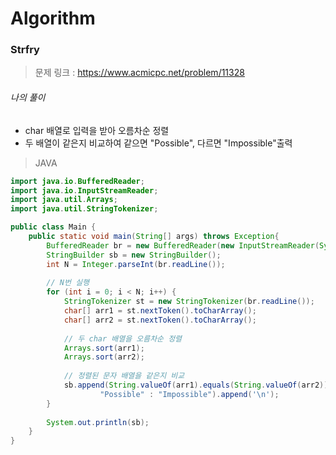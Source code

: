 # Algorithm

### Strfry

> 문제 링크 : https://www.acmicpc.net/problem/11328



###### 나의 풀이

* char 배열로 입력을 받아 오름차순 정렬
* 두 배열이 같은지 비교하여 같으면 "Possible", 다르면 "Impossible"출력



> JAVA

~~~java
import java.io.BufferedReader;
import java.io.InputStreamReader;
import java.util.Arrays;
import java.util.StringTokenizer;

public class Main {
	public static void main(String[] args) throws Exception{
		BufferedReader br = new BufferedReader(new InputStreamReader(System.in));
		StringBuilder sb = new StringBuilder();
		int N = Integer.parseInt(br.readLine());
		
		// N번 실행
		for (int i = 0; i < N; i++) {
			StringTokenizer st = new StringTokenizer(br.readLine());
			char[] arr1 = st.nextToken().toCharArray();
			char[] arr2 = st.nextToken().toCharArray();
			
			// 두 char 배열을 오름차순 정렬
			Arrays.sort(arr1);
			Arrays.sort(arr2);
			
			// 정렬된 문자 배열을 같은지 비교
			sb.append(String.valueOf(arr1).equals(String.valueOf(arr2))?
					"Possible" : "Impossible").append('\n');
		}
		
		System.out.println(sb);
	}
}
~~~